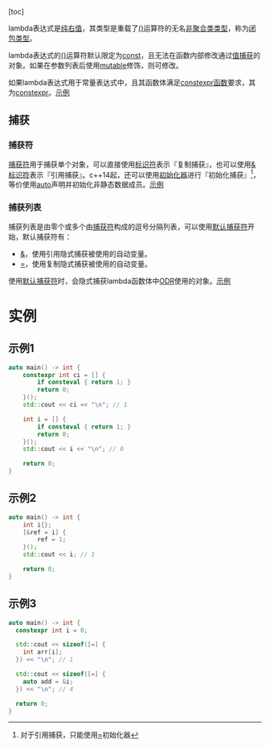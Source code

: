 [toc]

lambda表达式是[纯右值]()，其类型是重载了[()]()运算符的无名[非聚合类类型]()，称为[闭包类型]()。

lambda表达式的[()]()运算符默认限定为[const]()，且无法在函数内部修改通过[值捕获]()的对象。如果在参数列表后使用[mutable]()修饰，则可修改。

如果lambda表达式用于常量表达式中，且其函数体满足[constexpr函数]()要求，其为[constexpr]()。[示例](#示例1)

## 捕获

### 捕获符

[捕获符]()用于捕获单个对象，可以直接使用[标识符]()表示『复制捕获』，也可以使用[&标识符]()表示『引用捕获』。c++14起，还可以使用[初始化器]()进行『初始化捕获』[^2]，等价使用[auto]()声明并初始化非静态数据成员。[示例](#示例2)

### 捕获列表

捕获列表是由零个或多个由[捕获符]()构成的逗号分隔列表，可以使用[默认捕获符]()开始，默认捕获符有：

* [&]()，使用引用隐式捕获被使用的自动变量。
* [=]()，使用复制隐式捕获被使用的自动变量。

使用[默认捕获符]()时，会隐式捕获lambda函数体中[ODR]()使用的对象。[示例](示例3)

# 实例

## 示例1

```cpp
auto main() -> int {
    constexpr int ci = [] {
        if consteval { return 1; }
        return 0;
    }();
    std::cout << ci << "\n"; // 1

    int i = [] {
        if consteval { return 1; }
        return 0;
    }();
    std::cout << i << "\n"; // 0

    return 0;
}
```

## 示例2

```cpp
auto main() -> int {
    int i{};
    [&ref = i] {
        ref = 1;
    }();
    std::cout << i; // 1

    return 0;
}
```

## 示例3

```cpp
auto main() -> int {
  constexpr int i = 0;

  std::cout << sizeof([=] {
    int arr[i];
  }) << "\n"; // 1

  std::cout << sizeof([=] {
    auto add = &i;
  }) << "\n"; // 4

  return 0;
}
```







[^1]:c++20开始，使用[=]()捕获时，不会自动捕获[this]()对象
[^2]:对于引用捕获，只能使用[=]()初始化器